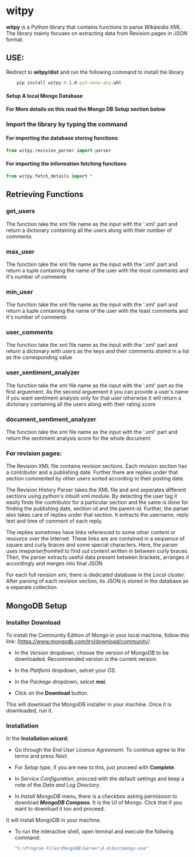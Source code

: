 # witpy

**witpy** is a Python library that contains functions to parse _Wikipedia XML_. The library mainly focuses on extracting data from Revision pages in _JSON_ format.


## USE:

Redirect to **witpy/dist** and run the following command to install the library
```cmd
    pip install witpy-0.1.0-py3-none-any.whl
 ```

#### Setup A local Mongo Database 
**For More details on this read the Mongo DB Setup section below**
    
### Import the library by typing the command

#### For importing the database storing functions
```python 
from witpy.revision_parser import parser
```

#### For importing the information fetching functions
```python 
from witpy.fetch_details import *
```





## Retrieving Functions 

### get_users 
The function take the xml file name as the input with the '.xml' part and return a dictonary containing all the users along with their number of comments 

### max_user 
The function take the xml file name as the input with the '.xml' part and return a tuple containing the name of the user with the most comments and it's number of comments

### min_user

The function take the xml file name as the input with the '.xml' part and return a tuple containing the name of the user with the least comments and it's number of comments

### user_comments

The function take the xml file name as the input with the '.xml' part and return a dictonary with users as the keys and their comments stored in a list as the corresponding value

### user_sentiment_analyzer

The function take the xml file name as the input with the '.xml' part as the first arguement. As the second arguement it you can provide a user's name if you want sentiment analysis only for that user otherwise it will return a dictonary containing all the users along with their rating score 

### document_sentiment_analyzer

The function take the xml file name as the input with the '.xml' part and return the sentiment analysis score for the whole document


### For revision pages:

The Revision XML file contains revision sections. Each revision section has a contributor and a publishing date.
Further there are replies under that section commented by other users sorted according to their posting date.

The Revision History Parser takes the XML file and and seperates different sections using python's inbuilt xml module.
By detecting the user tag it easily finds the contributor for a particular section and the same is done for finding the publishing date, section-id and the parent-id. Further, the parser also takes care of replies under that section. It extracts the username, reply text and time of comment of each reply.

The replies sometimes have links referenced to some other content or resource over the internet. These links are are contained in a sequence of square and curly braces and some special characters. Here, the parser uses _mwparserfromhell_ to find out content written in between curly braces. Then, the parser extracts useful data present between brackets, arranges it accordingly and merges into final JSON.

For each full revision xml, there is dedicated database in the _Local cluster_. After parsing of each revision section, its JSON is stored in the database as a separate collection.



## MongoDB Setup

### Installer Download
To install the Community Edition of Mongo in your local machine, follow this link: [https://www.mongodb.com/try/download/community]

 - In the *Version* dropdown, choose the version of MongoDB to be downloaded.
   Recommended version is the current version.
    
 - In the *Platform* dropdown, selcet your *OS*.

 - In the *Package* dropdown, selcet **msi**.

 - Click on the **Download** button.

This will download the MongoDB installer in your machine. Once it is downloaded, run it.

### Installation
In the **Installation wizard**;

- Go through the *End User Licence Agreement*. To continue agree to the terms and press *Next*.

- For *Setup type*, if you are new to this, just proceed with **Complete**.

- In *Service Configuration*, procced with the default settings and keep a note of the *Data and Log Directory*.

- In *Install MongoDB* menu, there is a checkbox asking permission to download ***MongoDB Compass***. It is the UI of Mongo. Click that if you want to download it too and proceed.

It will install MongoDB in your machine.


- To run the interactive shell, open teminal and execute the follwing command:
    ```cmd
    "C:\Program Files\MongoDB\Server\4.4\bin\mongo.exe"
    ```